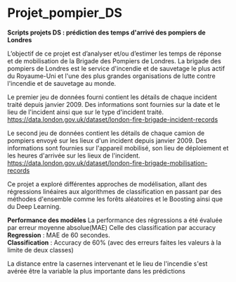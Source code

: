 # Projet_pompier_DS
**Scripts projets DS : prédiction des temps d'arrivé des pompiers de Londres**

L’objectif de ce projet est d’analyser et/ou d’estimer les temps de réponse et de mobilisation de la Brigade des Pompiers de Londres.
La brigade des pompiers de Londres est le service d'incendie et de sauvetage le plus actif du Royaume-Uni et l'une des plus grandes organisations de lutte contre l'incendie et de sauvetage au monde.

Le premier jeu de données fourni contient les détails de chaque incident traité depuis janvier 2009. Des informations sont fournies sur la date et le lieu de l'incident ainsi que sur le type d'incident traité.
https://data.london.gov.uk/dataset/london-fire-brigade-incident-records 

Le second jeu de données contient les détails de chaque camion de pompiers envoyé sur les lieux d'un incident depuis janvier 2009. Des informations sont fournies sur l'appareil mobilisé, son lieu de déploiement et les heures d'arrivée sur les lieux de l'incident.
https://data.london.gov.uk/dataset/london-fire-brigade-mobilisation-records

Ce projet a exploré différentes approches de modélisation, allant des régressions
linéaires aux algorithmes de classification en passant par des méthodes d'ensemble comme les
forêts aléatoires et le Boosting ainsi que du Deep Learning.

**Performance des modèles**
La performance des régressions a été évaluée par erreur moyenne absolue(MAE)
Celle des classification par accuracy
**Regression** : MAE de 60 secondes.    
**Classification** : Accuracy de 60% (avec des erreurs faites les valeurs à la limite de deux classes)

La distance entre la casernes intervenant et le lieu de l'incendie s'est avérée être la variable la plus importante dans les prédictions
